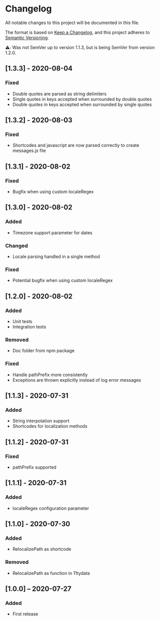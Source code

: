 # Changelog
All notable changes to this project will be documented in this file.

The format is based on [Keep a Changelog](https://keepachangelog.com/en/1.0.0/),
and this project adheres to [Semantic Versioning](https://semver.org/spec/v2.0.0.html).

⚠️: Was not SemVer up to version 1.1.3, but is being SemVer from version 1.2.0.

## [1.3.3] - 2020-08-04
### Fixed
- Double quotes are parsed as string delimiters
- Single quotes in keys accepted when surrounded by double quotes
- Double quotes in keys accepted when surrounded by single quotes

## [1.3.2] - 2020-08-03
### Fixed
- Shortcodes and javascript are now parsed correctly to create messages.js file

## [1.3.1] - 2020-08-02
### Fixed
- Bugfix when using custom localeRegex

## [1.3.0] - 2020-08-02
### Added
- Timezone support parameter for dates
### Changed
- Locale parsing handled in a single method
### Fixed
- Potential bugfix when using custom localeRegex

## [1.2.0] - 2020-08-02
### Added
- Unit tests
- Integration tests
### Removed
- Doc folder from npm package
### Fixed
- Handle pathPrefix more consistently
- Exceptions are thrown explicitly instead of log error messages

## [1.1.3] - 2020-07-31
### Added
- String interpolation support
- Shortcodes for localization methods

## [1.1.2] - 2020-07-31
### Fixed
- pathPrefix supported

## [1.1.1] - 2020-07-31
### Added
- localeRegex configuration parameter

## [1.1.0] - 2020-07-30
### Added
- RelocalizePath as shortcode
### Removed
- RelocalizePath as function in 11tydata

## [1.0.0] – 2020-07-27
### Added
- First release